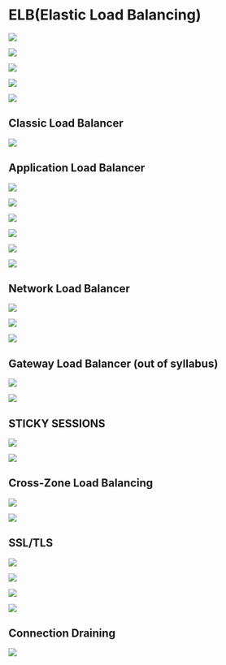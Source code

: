 # ELB(Elastic Load Balancing)

![](https://github.com/Eainde/aws/blob/main/elb/src/main/resources/ELB.png)

![](https://github.com/Eainde/aws/blob/main/elb/src/main/resources/ELB_1.png)

![](https://github.com/Eainde/aws/blob/main/elb/src/main/resources/ELB_2.png)

![](https://github.com/Eainde/aws/blob/main/elb/src/main/resources/ELB_3.png)

![](https://github.com/Eainde/aws/blob/main/elb/src/main/resources/ELB_4.png)

## Classic Load Balancer

![](https://github.com/Eainde/aws/blob/main/elb/src/main/resources/CLASSIC_LOAD_BALANCER.png)

## Application Load Balancer

![](https://github.com/Eainde/aws/blob/main/elb/src/main/resources/ALB.png)

![](https://github.com/Eainde/aws/blob/main/elb/src/main/resources/ALB_1.png)

![](https://github.com/Eainde/aws/blob/main/elb/src/main/resources/ALB_2.png)

![](https://github.com/Eainde/aws/blob/main/elb/src/main/resources/ALB_3.png)

![](https://github.com/Eainde/aws/blob/main/elb/src/main/resources/ALB_4.png)

![](https://github.com/Eainde/aws/blob/main/elb/src/main/resources/ALB_5.png)

## Network Load Balancer

![](https://github.com/Eainde/aws/blob/main/elb/src/main/resources/NLB.png)

![](https://github.com/Eainde/aws/blob/main/elb/src/main/resources/NLB_1.png)

![](https://github.com/Eainde/aws/blob/main/elb/src/main/resources/NLB_2.png)

## Gateway Load Balancer (out of syllabus)

![](https://github.com/Eainde/aws/blob/main/elb/src/main/resources/GLB.png)

![](https://github.com/Eainde/aws/blob/main/elb/src/main/resources/GLB1.png)

## STICKY SESSIONS

![](https://github.com/Eainde/aws/blob/main/elb/src/main/resources/STICKENESS.png)

![](https://github.com/Eainde/aws/blob/main/elb/src/main/resources/STICKENESS_1.png)

## Cross-Zone Load Balancing

![](https://github.com/Eainde/aws/blob/main/elb/src/main/resources/CROSS_ZONE.png)

![](https://github.com/Eainde/aws/blob/main/elb/src/main/resources/CROSS_ZONE_1.png)

## SSL/TLS

![](https://github.com/Eainde/aws/blob/main/elb/src/main/resources/SSL.png)

![](https://github.com/Eainde/aws/blob/main/elb/src/main/resources/SSL_1.png)

![](https://github.com/Eainde/aws/blob/main/elb/src/main/resources/SSL_2.png)

![](https://github.com/Eainde/aws/blob/main/elb/src/main/resources/SSL_3.png)

## Connection Draining

![](https://github.com/Eainde/aws/blob/main/elb/src/main/resources/CONNECTION_DRAINING.png)



